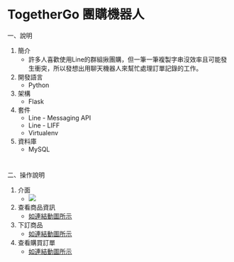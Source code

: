 # TogetherGo 團購機器人
一、說明
1. 簡介
	* 許多人喜歡使用Line的群組揪團購，但一筆一筆複製字串沒效率且可能發生衝突，所以發想出用聊天機器人來幫忙處理訂單記錄的工作。
2. 開發語言
	* Python
3. 架構
	* Flask
4. 套件
	* Line - Messaging API
	* Line - LIFF
	* Virtualenv
5. 資料庫
	* MySQL

#

二、操作說明
1. 介面
	* ![](https://i.imgur.com/x19Z57z.jpg)
2. 查看商品資訊
	* [如連結動圖所示](https://imgur.com/a/TYOkgka)
3. 下訂商品
	* [如連結動圖所示](https://imgur.com/a/InrUOpf)
4. 查看購買訂單
	* [如連結動圖所示](https://imgur.com/3csRlyM)



	










